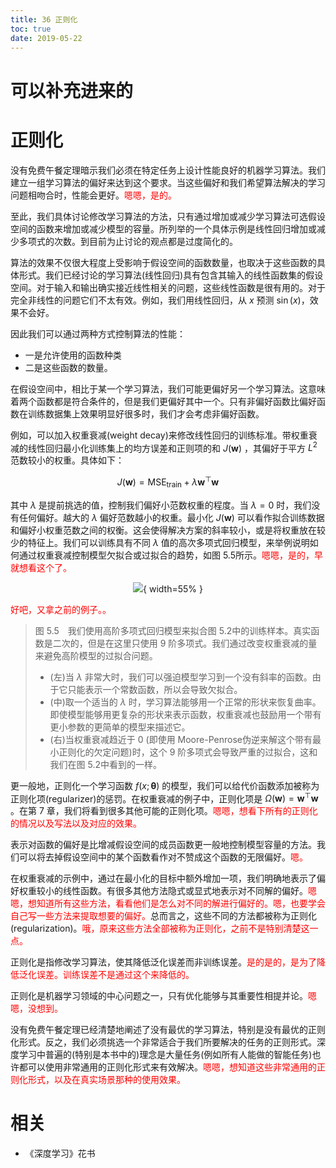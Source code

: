 ```yaml
---
title: 36 正则化
toc: true
date: 2019-05-22
---
```

# 可以补充进来的


# 正则化

没有免费午餐定理暗示我们必须在特定任务上设计性能良好的机器学习算法。我们建立一组学习算法的偏好来达到这个要求。当这些偏好和我们希望算法解决的学习问题相吻合时，性能会更好。<span style="color:red;">嗯嗯，是的。</span>


至此，我们具体讨论修改学习算法的方法，只有通过增加或减少学习算法可选假设空间的函数来增加或减少模型的容量。所列举的一个具体示例是线性回归增加或减少多项式的次数。到目前为止讨论的观点都是过度简化的。

算法的效果不仅很大程度上受影响于假设空间的函数数量，也取决于这些函数的具体形式。我们已经讨论的学习算法(线性回归)具有包含其输入的线性函数集的假设空间。对于输入和输出确实接近线性相关的问题，这些线性函数是很有用的。对于完全非线性的问题它们不太有效。例如，我们用线性回归，从 $x$ 预测 $\sin (x)$，效果不会好。

因此我们可以通过两种方式控制算法的性能：

- 一是允许使用的函数种类
- 二是这些函数的数量。

在假设空间中，相比于某一个学习算法，我们可能更偏好另一个学习算法。这意味着两个函数都是符合条件的，但是我们更偏好其中一个。只有非偏好函数比偏好函数在训练数据集上效果明显好很多时，我们才会考虑非偏好函数。

例如，可以加入权重衰减(weight decay)来修改线性回归的训练标准。带权重衰减的线性回归最小化训练集上的均方误差和正则项的和 $J(\boldsymbol{w})$ ，其偏好于平方 $L^{2}$ 范数较小的权重。具体如下：

$$
J(\boldsymbol{w})=\mathrm{MSE}_{\mathrm{train}}+\lambda \boldsymbol{w}^{\top} \boldsymbol{w}\tag{5.18}
$$


其中 $\lambda$ 是提前挑选的值，控制我们偏好小范数权重的程度。当 $\lambda=0$ 时，我们没有任何偏好。越大的 $\lambda$ 偏好范数越小的权重。最小化 $J(\boldsymbol{w})$ 可以看作拟合训练数据和偏好小权重范数之间的权衡。这会使得解决方案的斜率较小，或是将权重放在较少的特征上。我们可以训练具有不同 $\lambda$ 值的高次多项式回归模型，来举例说明如何通过权重衰减控制模型欠拟合或过拟合的趋势，如图 5.5所示。<span style="color:red;">嗯嗯，是的，早就想看这个了。</span>

<center>

![](http://images.iterate.site/blog/image/20190522/MUmzIPYp3DmC.png?imageslim){ width=55% }

</center>

<span style="color:red;">好吧，又拿之前的例子。。</span>

> 图 5.5　我们使用高阶多项式回归模型来拟合图 5.2中的训练样本。真实函数是二次的，但是在这里只使用 9 阶多项式。我们通过改变权重衰减的量来避免高阶模型的过拟合问题。
>
> - (左)当 $\lambda$ 非常大时，我们可以强迫模型学习到一个没有斜率的函数。由于它只能表示一个常数函数，所以会导致欠拟合。
> - (中)取一个适当的 $\lambda$ 时，学习算法能够用一个正常的形状来恢复曲率。即使模型能够用更复杂的形状来表示函数，权重衰减也鼓励用一个带有更小参数的更简单的模型来描述它。
> - (右)当权重衰减趋近于 $0$ (即使用 Moore-Penrose伪逆来解这个带有最小正则化的欠定问题)时，这个 9 阶多项式会导致严重的过拟合，这和我们在图 5.2中看到的一样。

更一般地，正则化一个学习函数 $f(x ; \boldsymbol{\theta})$ 的模型，我们可以给代价函数添加被称为正则化项(regularizer)的惩罚。在权重衰减的例子中，正则化项是 $\Omega(\boldsymbol{w})=\boldsymbol{w}^{\top} \boldsymbol{w}$ 。在第 7 章，我们将看到很多其他可能的正则化项。<span style="color:red;">嗯嗯，想看下所有的正则化的情况以及写法以及对应的效果。</span>

表示对函数的偏好是比增减假设空间的成员函数更一般地控制模型容量的方法。我们可以将去掉假设空间中的某个函数看作对不赞成这个函数的无限偏好。<span style="color:red;">嗯。</span>

在权重衰减的示例中，通过在最小化的目标中额外增加一项，我们明确地表示了偏好权重较小的线性函数。有很多其他方法隐式或显式地表示对不同解的偏好。<span style="color:red;">嗯嗯，想知道所有这些方法，看看他们是怎么对不同的解进行偏好的。嗯，也要学会自己写一些方法来提取想要的偏好。</span>总而言之，这些不同的方法都被称为正则化(regularization)。<span style="color:red;">哦，原来这些方法全部被称为正则化，之前不是特别清楚这一点。</span>

正则化是指修改学习算法，使其降低泛化误差而非训练误差。<span style="color:red;">是的是的，是为了降低泛化误差。训练误差不是通过这个来降低的。</span>

正则化是机器学习领域的中心问题之一，只有优化能够与其重要性相提并论。<span style="color:red;">嗯嗯，没想到。</span>



没有免费午餐定理已经清楚地阐述了没有最优的学习算法，特别是没有最优的正则化形式。反之，我们必须挑选一个非常适合于我们所要解决的任务的正则形式。深度学习中普遍的(特别是本书中的)理念是大量任务(例如所有人能做的智能任务)也许都可以使用非常通用的正则化形式来有效解决。<span style="color:red;">嗯嗯，想知道这些非常通用的正则化形式，以及在真实场景那种的使用效果。</span>







# 相关

- 《深度学习》花书
